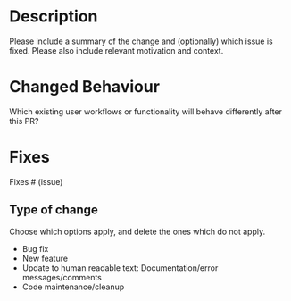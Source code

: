 # Description

Please include a summary of the change and (optionally) which issue is fixed. Please also include
relevant motivation and context.

# Changed Behaviour

Which existing user workflows or functionality will behave differently after this PR?

# Fixes

Fixes # (issue)

## Type of change

Choose which options apply, and delete the ones which do not apply.

- Bug fix
- New feature
- Update to human readable text: Documentation/error messages/comments
- Code maintenance/cleanup
